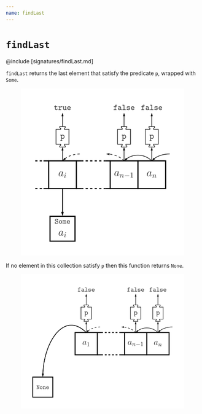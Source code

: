```yaml
---
name: findLast
---
```


# `findLast`

@include [signatures/findLast.md]

`findLast` returns the last element that satisfy the predicate `p`, wrapped with `Some`.

<figure class="diagram">
  <img src="images/findLast.svg" alt="findLast function">
  <!-- <figcaption class="diagram-desc"></figcaption> -->
</figure>

If no element in this collection satisfy `p` then this function returns `None`.

<figure class="diagram">
  <img src="images/findLast.2.svg" alt="findLast function">
  <!-- <figcaption class="diagram-desc"></figcaption> -->
</figure>
